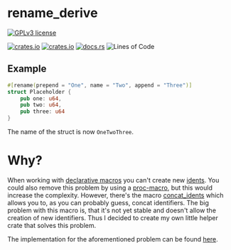 # rename_derive

[![GPLv3 license](https://img.shields.io/badge/License-GPLv3-blue.svg)](https://github.com/not-matthias/rename_derive/blob/master/LICENSE)

[![crates.io](https://img.shields.io/crates/v/rename_derive.svg)](https://crates.io/crates/rename_derive)
[![crates.io](https://img.shields.io/crates/l/rename_derive)](https://crates.io/crates/rename_derive)
[![docs.rs](https://docs.rs/rand/badge.svg)](https://docs.rs/rename_derive)
![Lines of Code](https://tokei.rs/b1/github/not-matthias/rename_derive)

## Example

```rust
#[rename(prepend = "One", name = "Two", append = "Three")]
struct Placeholder {
    pub one: u64,
    pub two: u64,
    pub three: u64
}
```
The name of the struct is now `OneTwoThree`. 

# Why?

When working with [declarative macros](https://doc.rust-lang.org/book/ch19-06-macros.html#declarative-macros-with-macro_rules-for-general-metaprogramming) you can't create new [idents](https://doc.rust-lang.org/reference/identifiers.html). You could also remove this problem by using a [proc-macro](https://doc.rust-lang.org/reference/procedural-macros.html), but this would increase the complexity. However, there's the macro [concat_idents](https://doc.rust-lang.org/std/macro.concat_idents.html) which allows you to, as you can probably guess, concat identifiers. The big problem with this macro is, that it's not yet stable and doesn't allow the creation of new identifiers. Thus I decided to create my own little helper crate that solves this problem. 

The implementation for the aforementioned problem can be found [here](./examples/macro.rs).

